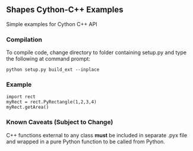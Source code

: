 ## Shapes Cython-C++ Examples
Simple examples for Cython C++ API

### Compilation
To compile code, change directory to folder containing setup.py and type the following at command prompt:
```
python setup.py build_ext --inplace
```

### Example
```
import rect
myRect = rect.PyRectangle(1,2,3,4)
myRect.getArea()
```

### Known Caveats (Subject to Change)

C++ functions external to any class **must** be included in separate .pyx file and wrapped in a pure Python function to be called from Python.
